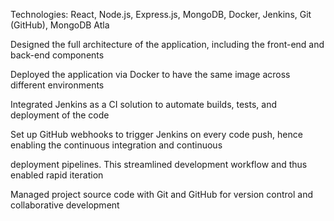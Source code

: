  Technologies: React, Node.js, Express.js, MongoDB, Docker, Jenkins, Git 
(GitHub), MongoDB Atla

 Designed the full architecture of the application, including the front-end 
and back-end components

 Deployed the application via Docker to have the same image across 
different environments

 Integrated Jenkins as a CI solution to automate builds, tests, and 
deployment of the code

 Set up GitHub webhooks to trigger Jenkins on every code push, hence 
enabling the continuous integration and continuous 

deployment pipelines. This streamlined development workflow 
and thus enabled rapid iteration

 Managed project source code with Git and GitHub for version control 
and collaborative development
